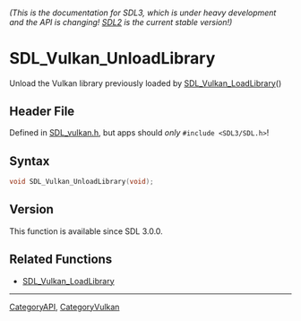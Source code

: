 ###### (This is the documentation for SDL3, which is under heavy development and the API is changing! [SDL2](https://wiki.libsdl.org/SDL2/) is the current stable version!)
# SDL_Vulkan_UnloadLibrary

Unload the Vulkan library previously loaded by [SDL_Vulkan_LoadLibrary](SDL_Vulkan_LoadLibrary)() 

## Header File

Defined in [SDL_vulkan.h](https://github.com/libsdl-org/SDL/blob/main/include/SDL3/SDL_vulkan.h), but apps should _only_ `#include <SDL3/SDL.h>`!

## Syntax

```c
void SDL_Vulkan_UnloadLibrary(void);

```

## Version

This function is available since SDL 3.0.0.

## Related Functions

* [SDL_Vulkan_LoadLibrary](SDL_Vulkan_LoadLibrary)

----
[CategoryAPI](CategoryAPI), [CategoryVulkan](CategoryVulkan)


